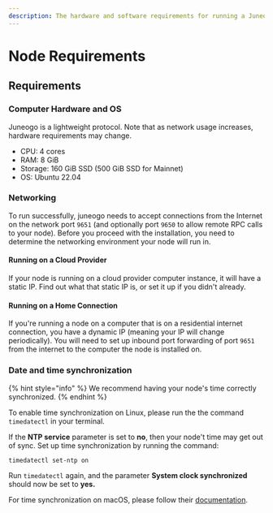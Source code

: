 ```yaml
---
description: The hardware and software requirements for running a Juneo Supernet node.
---
```


# Node Requirements

## Requirements

### Computer Hardware and OS <a href="#computer-hardware-and-os" id="computer-hardware-and-os"></a>

Juneogo is a lightweight protocol. Note that as network usage increases, hardware requirements may change.

* CPU: 4 cores
* RAM: 8 GiB
* Storage: 160 GiB SSD (500 GiB SSD for Mainnet)
* OS: Ubuntu 22.04

### Networking[​](https://docs.avax.network/nodes/build/run-avalanche-node-manually#networking) <a href="#networking" id="networking"></a>

To run successfully, juneogo needs to accept connections from the Internet on the network port `9651` (and optionally port `9650` to allow remote RPC calls to your node). Before you proceed with the installation, you need to determine the networking environment your node will run in.

#### **Running on a Cloud Provider**[**​**](https://docs.avax.network/nodes/build/run-avalanche-node-manually#running-on-a-cloud-provider)

If your node is running on a cloud provider computer instance, it will have a static IP. Find out what that static IP is, or set it up if you didn't already.

#### **Running on a Home Connection**[**​**](https://docs.avax.network/nodes/build/run-avalanche-node-manually#running-on-a-home-connection)

If you're running a node on a computer that is on a residential internet connection, you have a dynamic IP (meaning your IP will change periodically). You will need to set up inbound port forwarding of port `9651` from the internet to the computer the node is installed on.

### Date and time synchronization

{% hint style="info" %}
We recommend having your node's time correctly synchronized.
{% endhint %}

To enable time synchronization on Linux, please run the the command `timedatectl` in your terminal.&#x20;

If the **NTP service** parameter is set to **no**, then your node't time may get out of sync. Set up time synchronization by running the command:

```bash
timedatectl set-ntp on
```

Run `timedatectl` again, and the parameter **System clock synchronized** should now be set to **yes.**

For time synchronization on macOS, please follow their [documentation](https://support.apple.com/guide/mac-help/set-the-date-and-time-automatically-mchlp2996/mac).

